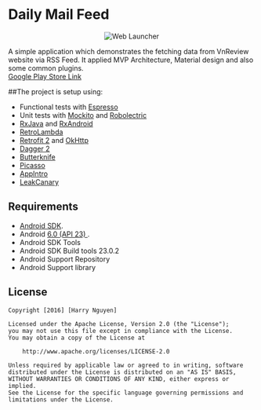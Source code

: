Daily Mail Feed
===================

<p align="center">
    <img src="https://lh3.googleusercontent.com/V1f3lNWW9DulWTxHXDDPC-n5k536KUoYCvLLJU_UJXB5V3PKgemEQLPHyvnZoRvulZ8=w300-rw" alt="Web Launcher"/>
</p>


A simple application which demonstrates the fetching data from VnReview website via RSS Feed.
It applied MVP Architecture, Material design and also some common plugins.
<br>
[Google Play Store Link](https://play.google.com/store/apps/details?id=com.hoasen.studio.dailymailfeed&hl=en)

##The project is setup using:

- Functional tests with [Espresso](http://google.github.io/android-testing-support-library/docs/espresso)
- Unit tests with [Mockito](http://mockito.org/) and [Robolectric](http://robolectric.org/) 
- [RxJava](https://github.com/ReactiveX/RxJava) and [RxAndroid](https://github.com/ReactiveX/RxAndroid)
- [RetroLambda](https://github.com/evant/gradle-retrolambda)  
- [Retrofit 2](http://square.github.io/retrofit/) and [OkHttp](https://github.com/square/okhttp)
- [Dagger 2](http://google.github.io/dagger/)
- [Butterknife](https://github.com/JakeWharton/butterknife)
- [Picasso](https://github.com/square/picasso)
- [AppIntro](https://github.com/PaoloRotolo/AppIntro)
- [LeakCanary](https://github.com/square/leakcanary)

Requirements
------------

 - [Android SDK](http://developer.android.com/sdk/index.html).
 - Android [6.0 (API 23) ](http://developer.android.com/tools/revisions/platforms.html#6.0).
 - Android SDK Tools
 - Android SDK Build tools 23.0.2
 - Android Support Repository
 - Android Support library

## License

    Copyright [2016] [Harry Nguyen]

    Licensed under the Apache License, Version 2.0 (the "License");
    you may not use this file except in compliance with the License.
    You may obtain a copy of the License at

        http://www.apache.org/licenses/LICENSE-2.0

    Unless required by applicable law or agreed to in writing, software
    distributed under the License is distributed on an "AS IS" BASIS,
    WITHOUT WARRANTIES OR CONDITIONS OF ANY KIND, either express or implied.
    See the License for the specific language governing permissions and
    limitations under the License.